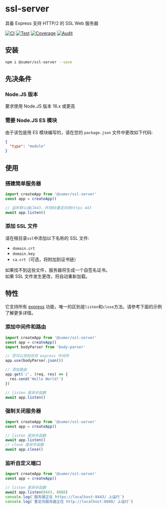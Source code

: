 # ssl-server

具备 Express 支持 HTTP/2 的 SSL Web 服务器

[![CI](https://github.com/sumor-cloud/ssl-server/actions/workflows/ci.yml/badge.svg)](https://github.com/sumor-cloud/ssl-server/actions/workflows/ci.yml)
[![Test](https://github.com/sumor-cloud/ssl-server/actions/workflows/ut.yml/badge.svg)](https://github.com/sumor-cloud/ssl-server/actions/workflows/ut.yml)
[![Coverage](https://github.com/sumor-cloud/ssl-server/actions/workflows/coverage.yml/badge.svg)](https://github.com/sumor-cloud/ssl-server/actions/workflows/coverage.yml)
[![Audit](https://github.com/sumor-cloud/ssl-server/actions/workflows/audit.yml/badge.svg)](https://github.com/sumor-cloud/ssl-server/actions/workflows/audit.yml)

## 安装

```bash
npm i @sumor/ssl-server --save
```

## 先决条件

### Node.JS 版本

要求使用 Node.JS 版本 16.x 或更高

### 需要 Node.JS ES 模块

由于该包是用 ES 模块编写的，请在您的 `package.json` 文件中更改如下代码:

```json
{
  "type": "module"
}
```

## 使用

### 搭建简单服务器

```javascript
import createApp from '@sumor/ssl-server'
const app = createApp()

// 监听默认端口443，并将80重定向到https 443
await app.listen()
```

### 添加 SSL 文件

请在根目录`ssl`中添加以下名称的 SSL 文件:

- `domain.crt`
- `domain.key`
- `ca.crt`（可选，将附加到证书链）

如果找不到这些文件，服务器将生成一个自签名证书。  
如果 SSL 文件发生更改，将自动重新加载。

## 特性

它支持所有 [express](https://www.npmjs.com/package/express) 功能，唯一的区别是`listen`和`close`方法。请参考下面的示例了解更多详情。

### 添加中间件和路由

```javascript
import createApp from '@sumor/ssl-server'
const app = createApp()
import bodyParser from 'body-parser'

// 您可以添加任何 express 中间件
app.use(bodyParser.json())

// 添加路由
app.get('/', (req, res) => {
  res.send('Hello World!')
})

// listen 是异步函数
await app.listen()
```

### 强制关闭服务器

```javascript
import createApp from '@sumor/ssl-server'
const app = createApp()

// listen 是异步函数
await app.listen()
// close 是异步函数
await app.close()
```

### 监听自定义端口

```javascript
import createApp from '@sumor/ssl-server'
const app = createApp()

// listen 是异步函数
await app.listen(8443, 8080)
console.log(`服务器正在 https://localhost:8443/ 上运行`)
console.log(`重定向服务器正在 http://localhost:8080/ 上运行`)
```
